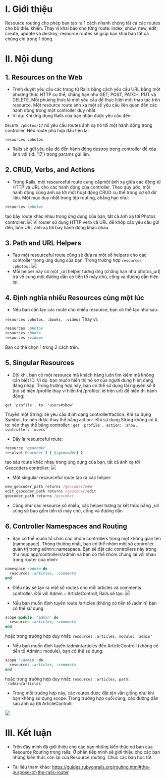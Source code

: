 # I. Giới thiệu
 Resource routing cho phép bạn tạo ra 1 cách nhanh chóng tất cả các routes cho bộ điều khiển. Thay vì khai báo cho từng route: index, show, new, edit, create, update và destroy; resource routes sẽ giúp bạn khai báo tất cả chúng chỉ trong 1 dòng.
#  II. Nội dung
##  1.  Resources on the Web
 - Trình duyệt yêu cầu các trang từ Rails bằng cách yêu cầu URL bằng một phương thức HTTP cụ thể, chẳng hạn như GET, POST, PATCH, PUT và DELETE. Mỗi phương thức là một yêu cầu để thực hiện một thao tác trên resource. Một resource route ánh xạ một số yêu cầu liên quan đến các hành động trong một controller duy nhất.
 - Ví dụ: Khi ứng dụng Rails của bạn nhận được yêu cầu đến:
 
 `DELETE /photos/17`
 nó yêu cầu routes ánh xạ nó tới một hành động trong controller. Nếu route phù hợp đầu tiên là:
 
`resources :photos`
- Rails sẽ gửi yêu cầu đó đến hành động destroy trong controller để xóa ảnh với {id: '17'} trong params gửi lên.
## 2. CRUD, Verbs, and Actions
- Trong Rails, một resourceful route cung cấpmột ánh xạ giữa các động từ HTTP và URL cho các hành động của controller. Theo quy ước, mỗi hành động cũng ánh xạ tới một hoạt động CRUD cụ thể trong cơ sở dữ liệu. Một mục duy nhất trong tệp routing, chẳng hạn như:
```ruby
resources :photos
``` 
tạo bảy route khác nhau trong ứng dụng của bạn, tất cả ánh xạ tới Photos controller:
![](https://images.viblo.asia/f7601ddc-5918-4549-881c-bdda11dedf02.PNG)
Vì router sử dụng HTTP verb và URL để khớp các yêu cầu gửi đến, bốn URL ánh xạ tới bảy hành động khác nhau.
## 3. Path and URL Helpers
- Tạo một resourceful route cũng sẽ đưa ra một số helpers cho các controller trong ứng dụng của bạn. Trong trường hợp `resources :photos:`
![](https://images.viblo.asia/3ccf4ac8-4286-40cb-ade5-2e3fcd9ca7bd.PNG)
- Mỗi helper này có một _url helper tương ứng (chẳng hạn như photos_url) trả về cùng một đường dẫn có tiền tố máy chủ, cổng và đường dẫn hiện tại.

## 4. Định nghĩa nhiều Resources cùng một lúc
- Nếu bạn cần tạo các  route cho nhiều resource, bạn có thể tạo như sau:

`resources :photos, :books, :videos`
Thay vì:
```ruby
resources :photos
resources :books
resources :videos
```
Bạn có thể chọn 1 trong 2 cách trên.

## 5. Singular Resources
- Đôi khi, bạn có một resource mà khách hàng luôn tìm kiếm mà không cần biết ID. Ví dụ: bạn muốn hiển thị hồ sơ của người dùng hiện đang đăng nhập. Trong trường hợp này, bạn có thể sử dụng tài nguyên số ít (nó sẽ hiện /profile thay vì hiển thị /profile/: id trên url) để hiển thị hành động:

`get 'profile', to: 'users#show'`

Truyền một String: sẽ yêu cầu định dạng controller#action. Khi sử dụng Symbol, to: nên được thay thế bằng action:. Khi sử dụng String không có #, to: nên thay thế bằng controller::
`get 'profile', action: :show, controller: 'users'`

- Đây là resourceful route:
```ruby
resource :geocoder
resolve('Geocoder') { [:geocoder] }
```
tạo sáu route khác nhau trong ứng dụng của bạn, tất cả ánh xạ tới Geocoders controller:
![](https://images.viblo.asia/75b4158b-6420-45a4-b8e7-8960b28b871e.PNG)
- Một singular resourceful route tạo ra các helper:
```ruby
new_geocoder_path returns /geocoder/new
edit_geocoder_path returns /geocoder/edit
geocoder_path returns /geocoder
```
- Cũng như các resource số nhiều, các helper tương tự kết thúc bằng _url cũng sẽ bao gồm tiền tố máy chủ, cổng và đường dẫn

## 6. Controller Namespaces and Routing
- Bạn có thể muốn tổ chức các nhóm controllers trong một không gian tên (namespace). Thông thường nhất, bạn có thể nhóm một số controller quản trị trong admin::namespace. Bạn sẽ đặt các controllers này trong thư mục app/controllers/admin và bạn có thể nhóm chúng lại với nhau trong router của mình:

```ruby
namespace :admin do
  resources :articles, :comments
end
```

- Điều này sẽ tạo ra một số routes cho mỗi articles và comments controller. Đối với Admin :: ArticleControll, Rails sẽ tạo:
![](https://images.viblo.asia/384ff6e3-dd25-4748-bc95-d7ba75fe11cc.PNG)

- Nếu bạn muốn định tuyến route /articles (không có tiền tố /admin) bạn có thể sử dụng:

```ruby
scope module: 'admin' do
  resources :articles, :comments
end
```
hoặc trong trường hợp duy nhất: 
`resources :articles, module: 'admin'`
- Nếu bạn muốn định tuyến /admin/articles đến ArticleControll (không có tiền tố Admin:: module), bạn có thể sử dụng:
```ruby
scope '/admin' do
  resources :articles, :comments
end
```
hoặc trong trường hợp duy nhất:
`resources :articles, path: '/admin/articles'`
- Trong mỗi trường hợp này, các routes được đặt tên vẫn giống như khi bạn không sử dụng scope. Trong trường hợp cuối cùng, các đường dẫn sau ánh xạ tới ArticleControll:

![](https://images.viblo.asia/e948db72-05ca-46fb-aef2-d5a07fa00277.PNG) 
# III. Kết luận
- Trên đây mình đã giới thiệu cho các bạn những kiến thức cơ bản của Resource Routing trong rails. Ở phần tiếp mình sẽ giới thiệu cho các bạn những kiến thức còn lại của Resource routing. Chúc các bạn học tốt.

- Tài liệu tham khảo: https://guides.rubyonrails.org/routing.html#the-purpose-of-the-rails-router